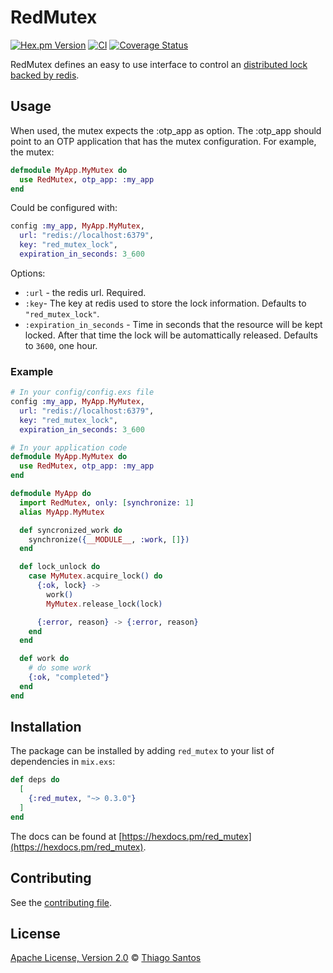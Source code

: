 # RedMutex

<!-- MDOC !-->

[![Hex.pm Version](http://img.shields.io/hexpm/v/red_mutex.svg?style=flat)](https://hex.pm/packages/red_mutex)
[![CI](https://github.com/thiamsantos/red_mutex/workflows/CI/badge.svg?branch=master)](https://github.com/thiamsantos/red_mutex/actions)
[![Coverage Status](https://coveralls.io/repos/github/thiamsantos/red_mutex/badge.svg?branch=master)](https://coveralls.io/github/thiamsantos/red_mutex?branch=master)

RedMutex defines an easy to use interface to control an [distributed lock backed by redis](https://redis.io/topics/distlock).

## Usage

When used, the mutex expects the :otp_app as option.
The :otp_app should point to an OTP application that has the mutex configuration.
For example, the mutex:

```elixir
defmodule MyApp.MyMutex do
  use RedMutex, otp_app: :my_app
end
```

Could be configured with:

```elixir
config :my_app, MyApp.MyMutex,
  url: "redis://localhost:6379",
  key: "red_mutex_lock",
  expiration_in_seconds: 3_600
```

Options:

  * `:url` - the redis url. Required.
  * `:key`- The key at redis used to store the lock information.
    Defaults to `"red_mutex_lock"`.
  * `:expiration_in_seconds` - Time in seconds that the resource will be kept locked.
    After that time the lock will be automattically released.
    Defaults to `3600`, one hour.

### Example

```elixir
# In your config/config.exs file
config :my_app, MyApp.MyMutex,
  url: "redis://localhost:6379",
  key: "red_mutex_lock",
  expiration_in_seconds: 3_600

# In your application code
defmodule MyApp.MyMutex do
  use RedMutex, otp_app: :my_app
end

defmodule MyApp do
  import RedMutex, only: [synchronize: 1]
  alias MyApp.MyMutex

  def syncronized_work do
    synchronize({__MODULE__, :work, []})
  end

  def lock_unlock do
    case MyMutex.acquire_lock() do
      {:ok, lock} ->
        work()
        MyMutex.release_lock(lock)

      {:error, reason} -> {:error, reason}
    end
  end

  def work do
    # do some work
    {:ok, "completed"}
  end
end
```

<!-- MDOC !-->

## Installation

The package can be installed
by adding `red_mutex` to your list of dependencies in `mix.exs`:

```elixir
def deps do
  [
    {:red_mutex, "~> 0.3.0"}
  ]
end
```

The docs can be found at [https://hexdocs.pm/red_mutex](https://hexdocs.pm/red_mutex).

## Contributing

See the [contributing file](CONTRIBUTING.md).

## License

[Apache License, Version 2.0](LICENSE) © [Thiago Santos](https://github.com/thiamsantos)
